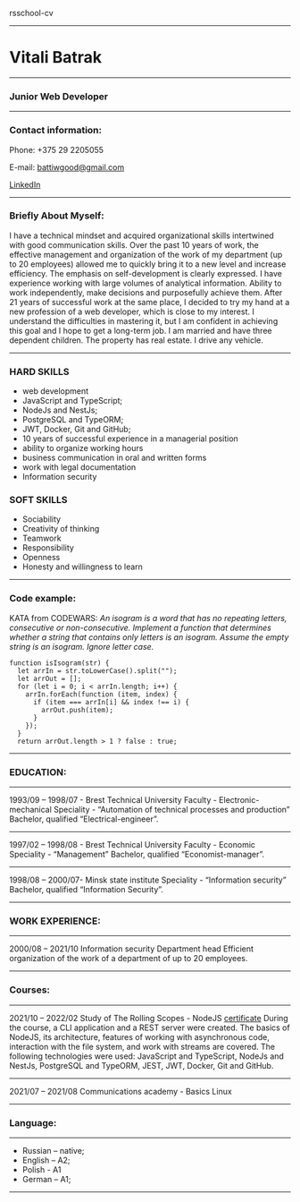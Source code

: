 rsschool-cv

---

# Vitali Batrak

---

### Junior Web Developer

---

### Contact information:

Phone: +375 29 2205055

E-mail: battiwgood@gmail.com

[LinkedIn](linkedin.com/feed/)

---

### Briefly About Myself:

I have a technical mindset and acquired organizational skills intertwined with good communication skills. Over the past 10 years of work, the effective management and organization of the work of my department (up to 20 employees) allowed me to quickly bring it to a new level and increase efficiency.
The emphasis on self-development is clearly expressed. I have experience working with large volumes of analytical information. Ability to work independently, make decisions and purposefully achieve them.
After 21 years of successful work at the same place, I decided to try my hand at a new profession of a web developer, which is close to my interest. I understand the difficulties in mastering it, but I am confident in achieving this goal and I hope to get a long-term job.
I am married and have three dependent children. The property has real estate. I drive any vehicle.

---

### HARD SKILLS

- web development
- JavaScript and TypeScript;
- NodeJs and NestJs;
- PostgreSQL and TypeORM;
- JWT, Docker, Git and GitHub;
- 10 years of successful experience in a managerial position
- ability to organize working hours
- business communication in oral and written forms
- work with legal documentation
- Information security

### SOFT SKILLS

- Sociability
- Creativity of thinking
- Teamwork
- Responsibility
- Openness
- Honesty and willingness to learn

---

### Code example:

KATA from CODEWARS: _An isogram is a word that has no repeating letters, consecutive or non-consecutive. Implement a function that determines whether a string that contains only letters is an isogram. Assume the empty string is an isogram. Ignore letter case._

```
function isIsogram(str) {
  let arrIn = str.toLowerCase().split("");
  let arrOut = [];
  for (let i = 0; i < arrIn.length; i++) {
    arrIn.forEach(function (item, index) {
      if (item === arrIn[i] && index !== i) {
        arrOut.push(item);
      }
    });
  }
  return arrOut.length > 1 ? false : true;
```

---

### EDUCATION:

---

1993/09 – 1998/07 - Brest Technical University
Faculty - Electronic-mechanical
Speciality - “Automation of technical processes and production”
Bachelor, qualified “Electrical-engineer”.

---

1997/02 – 1998/08 - Brest Technical University
Faculty - Economic
Speciality - “Management”
Bachelor, qualified “Economist-manager”.

---

1998/08 – 2000/07- Minsk state institute
Speciality - “Information security”
Bachelor, qualified “Information Security”.

---

### WORK EXPERIENCE:

---

2000/08 – 2021/10
Information security
Department head
Efficient organization of the work of a department of up to 20 employees.

---

### Courses:

---

2021/10 – 2022/02
Study of The Rolling Scopes - NodeJS
[certificate](https://app.rs.school/certificate/7qdwi5ov)
During the course, a CLI application and a REST server were created. The basics of NodeJS, its architecture, features of working with asynchronous code, interaction with the file system, and work with streams are covered. The following technologies were used: JavaScript and TypeScript, NodeJs and NestJs, PostgreSQL and TypeORM, JEST, JWT, Docker, Git and GitHub.

---

2021/07 – 2021/08
Сommunications academy - Basics Linux

---

### Language:

---

- Russian – native;
- English – A2;
- Polish - A1
- German – A1;

---
